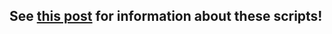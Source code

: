 ## See [this post](https://z-nerd.com/blog/2020/01/27-building-powerapps-for-configmgr-the-frugal-way/) for information about these scripts!
